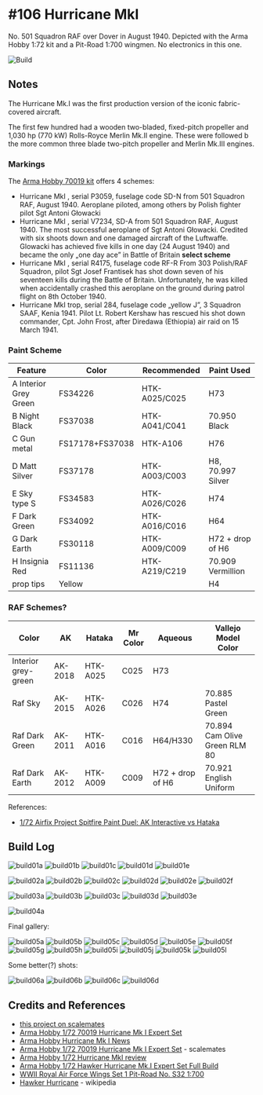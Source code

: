 # #106 Hurricane MkI

No. 501 Squadron RAF over Dover in August 1940. Depicted with the Arma Hobby 1:72 kit and a Pit-Road 1:700 wingmen. No electronics in this one.

![Build](./assets/MkI_build.jpg?raw=true)

## Notes

The Hurricane Mk.I was the first production version of the iconic fabric-covered aircraft.

The first few hundred had a wooden two-bladed, fixed-pitch propeller and 1,030 hp (770 kW) Rolls-Royce Merlin Mk.II engine.
These were followed b the more common three blade two-pitch propeller and Merlin Mk.III engines.

### Markings

The [Arma Hobby 70019 kit](https://www.scalemates.com/kits/arma-hobby-70019-hurricane-mk-i--1153781) offers 4 schemes:

* Hurricane MkI , serial P3059, fuselage code SD-N from 501 Squadron RAF, August 1940. Aeroplane piloted, among others by Polish fighter pilot Sgt Antoni Głowacki
* Hurricane MkI , serial V7234, SD-A from 501 Squadron RAF, August 1940. The most successful aeroplane of Sgt Antoni Głowacki. Credited with six shoots down and one damaged aircraft of the Luftwaffe. Glowacki has achieved five kills in one day (24 August 1940) and became the only „one day ace” in Battle of Britain **select scheme**
* Hurricane MkI , serial R4175, fuselage code RF-R From 303 Polish/RAF Squadron, pilot Sgt Josef Frantisek has shot down seven of his seventeen kills during the Battle of Britain. Unfortunately, he was killed when accidentally crashed this aeroplane on the ground during patrol flight on 8th October 1940.
* Hurricane MkI trop, serial 284, fuselage code „yellow J”, 3 Squadron SAAF, Kenia 1941. Pilot Lt. Robert Kershaw has rescued his shot down commander, Cpt. John Frost, after Diredawa (Ethiopia) air raid on 15 March 1941.

### Paint Scheme

| Feature               | Color                | Recommended   | Paint Used |
|-----------------------|----------------------|---------------|------------|
| A Interior Grey Green | FS34226              | HTK-A025/C025 | H73 |
| B Night Black         | FS37038              | HTK-A041/C041 | 70.950 Black |
| C Gun metal           | FS17178+FS37038      | HTK-A106      | H76 |
| D Matt Silver         | FS37178              | HTK-A003/C003 | H8, 70.997 Silver |
| E Sky type S          | FS34583              | HTK-A026/C026 | H74 |
| F Dark Green          | FS34092              | HTK-A016/C016 | H64 |
| G Dark Earth          | FS30118              | HTK-A009/C009 | H72 + drop of H6 |
| H Insignia Red        | FS11136              | HTK-A219/C219 | 70.909 Vermillion |
| prop tips             | Yellow               |               | H4 |

### RAF Schemes?

| Color               | AK      | Hataka   | Mr Color | Aqueous          | Vallejo Model Color |
|---------------------|---------|----------|----------|------------------|---------------------|
| Interior grey-green | AK-2018 | HTK-A025 | C025     | H73              | |
| Raf Sky             | AK-2015 | HTK-A026 | C026     | H74              | 70.885 Pastel Green|
| Raf Dark Green      | AK-2011 | HTK-A016 | C016     | H64/H330         | 70.894 Cam Olive Green RLM 80 |
| Raf Dark Earth      | AK-2012 | HTK-A009 | C009     | H72 + drop of H6 | 70.921 English Uniform |

References:

* [1/72 Airfix Project Spitfire Paint Duel: AK Interactive vs Hataka](https://www.britmodeller.com/forums/index.php?/topic/235083025-172-airfix-project-spitfire-paint-duel-ak-interactive-vs-hataka/)

## Build Log

![build01a](./assets/build01a.jpg?raw=true)
![build01b](./assets/build01b.jpg?raw=true)
![build01c](./assets/build01c.jpg?raw=true)
![build01d](./assets/build01d.jpg?raw=true)
![build01e](./assets/build01e.jpg?raw=true)

![build02a](./assets/build02a.jpg)
![build02b](./assets/build02b.jpg)
![build02c](./assets/build02c.jpg)
![build02d](./assets/build02d.jpg)
![build02e](./assets/build02e.jpg)
![build02f](./assets/build02f.jpg)

![build03a](./assets/build03a.jpg)
![build03b](./assets/build03b.jpg)
![build03c](./assets/build03c.jpg)
![build03d](./assets/build03d.jpg)
![build03e](./assets/build03e.jpg)

![build04a](./assets/build04a.jpg)

Final gallery:

![build05a](./assets/build05a.jpg)
![build05b](./assets/build05b.jpg)
![build05c](./assets/build05c.jpg)
![build05d](./assets/build05d.jpg)
![build05e](./assets/build05e.jpg)
![build05f](./assets/build05f.jpg)
![build05g](./assets/build05g.jpg)
![build05h](./assets/build05h.jpg)
![build05i](./assets/build05i.jpg)
![build05j](./assets/build05j.jpg)
![build05k](./assets/build05k.jpg)
![build05l](./assets/build05l.jpg)

Some better(?) shots:

![build06a](./assets/build06a-tidied.jpg)
![build06b](./assets/build06b-tidied.jpg)
![build06c](./assets/build06c-tidied.jpg)
![build06d](./assets/build06d-tidied.jpg)

## Credits and References

* [this project on scalemates](https://www.scalemates.com/profiles/mate.php?id=74137&p=projects&project=139009)
* [Arma Hobby 1/72 70019 Hurricane Mk I Expert Set](https://www.armahobby.com/70019-hurricane-mk-i-expert-set.html)
* [Arma Hobby Hurricane Mk I News](https://armahobbynews.pl/blog/tag/nr70019/)
* [Arma Hobby 1/72 70019 Hurricane Mk I Expert Set](https://www.scalemates.com/kits/arma-hobby-70019-hurricane-mk-i--1153781) - scalemates
* [Arma Hobby 1/72 Hurricane MkI review](https://www.youtube.com/watch?v=LEv5z3hWrF8&feature=emb_logo)
* [Arma Hobby 1/72 Hawker Hurricane Mk.I Expert Set Full Build](https://www.youtube.com/watch?v=0xwtuUNF7n4)
* [WWII Royal Air Force Wings Set 1 Pit-Road No. S32 1:700](https://www.scalemates.com/kits/pit-road-s32-wwii-royal-air-force-wings-set-1--1134373)
* [Hawker Hurricane](https://en.wikipedia.org/wiki/Hawker_Hurricane) - wikipedia
